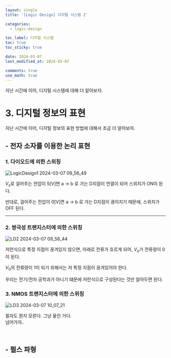 ```yaml
---
layout: single
title: '[Logic Design] 디지털 시스템 2'

categories:
  - logic-design

toc_label: 디지털 시스템
toc: true
toc_sticky: true

date: 2024-03-07
last_modified_at: 2024-03-07

comments: true
use_math: true
---
```


지난 시간에 이어, 디지털 시스템에 대해 더 알아보자.  

# 3. 디지털 정보의 표현

지난 시간에 이어, 디지털 정보의 표현 방법에 대해서 조금 더 알아보자.  

## - 전자 소자를 이용한 논리 표현  

### 1. 다이오드에 의한 스위칭

![LogicDesign1 2024-03-07 09_56_49](https://github.com/lgwqwer/lgwqwer.github.io/assets/129755540/8452464b-d8b2-475d-bce5-3c96c0740c34)

$V_s$로 걸어주는 전압이 5[V]면 a -> b 로 가는 D지점이 연결이 되어 스위치가 ON이 된다.

반대로, 걸어주는 전압이 0[V]면 a -> b 로 가는 D지점이 끊이지기 때문에, 스위치가 OFF 된다.  

<hr>

### 2. 쌍극성 트랜지스터에 의한 스위칭

![LD2 2024-03-07 09_58_44](https://github.com/lgwqwer/lgwqwer.github.io/assets/129755540/2094974b-22f0-4a98-9409-cd9fe01d29b4)

저런식으로 특정 지점이 끊겨있지 않으면, 아래로 전류가 흐르게 되어, $V_o$가 전류량이 0이 된다.  

$V_0$의 전류량이 1이 되기 위해서는 저 특정 지점이 끊겨있어야 한다. 

우리는 전기/전자 공학과가 아니기 떄문에 저런식으로 구성된다는 것만 알아두면 된다.  

### 3. NMOS 트랜지스터에 의한 스위칭

![LD3 2024-03-07 10_07_21](https://github.com/lgwqwer/lgwqwer.github.io/assets/129755540/3ec5baf2-cfde-4b0d-ba40-89929ca133df)

필자도 뭔지 모른다. 그냥 올린 거다.  
넘어가자.. 

<br>

## - 펄스 파형

